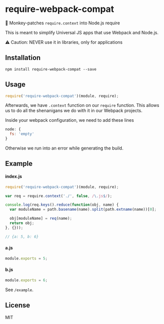 # require-webpack-compat
:monkey: Monkey-patches `require.context` into Node.js require

This is meant to simplify Universal JS apps that use Webpack and Node.js.

:warning: Caution: NEVER use it in libraries, only for applications

## Installation

```
npm install require-webpack-compat --save
```

## Usage
```javascript
require('require-webpack-compat')(module, require);
```

Afterwards, we have `.context` function on our `require` function. This allows us to do all the shenanigans we do with it in our Webpack projects.

Inside your webpack configuration, we need to add these lines
```javascript
node: {
  fs: 'empty'
}
```
Otherwise we run into an error while generating the build.

## Example

#### index.js
```javascript
require('require-webpack-compat')(module, require);

var req = require.context('./', false, /\.js$/);

console.log(req.keys().reduce(function(obj, name) {
  var moduleName = path.basename(name).split(path.extname(name))[0];

  obj[moduleName] = req(name);
  return obj;
}, {}));

// {a: 5, b: 6}
```

#### a.js
```javascript
module.exports = 5;
```

#### b.js
```javascript
module.exports = 6;
```

See `/example`.

## License
MIT

